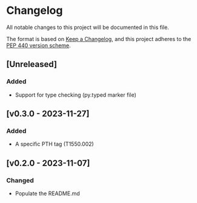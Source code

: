 # Changelog
All notable changes to this project will be documented in this
file.

The format is based on [Keep a
Changelog](https://keepachangelog.com/en/1.0.0/), and this project adheres to
the [PEP 440 version scheme](https://peps.python.org/pep-0440/#version-scheme).

## [Unreleased]
### Added
- Support for type checking (py.typed marker file)

## [v0.3.0 - 2023-11-27]
### Added
- A specific PTH tag (T1550.002)


## [v0.2.0 - 2023-11-07]
### Changed
- Populate the README.md
